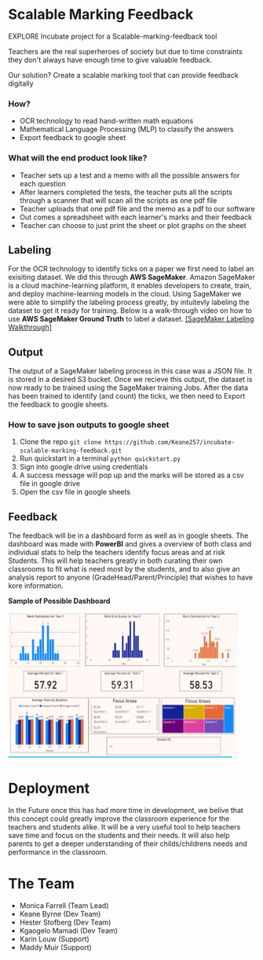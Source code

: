 # Scalable Marking Feedback
EXPLORE Incubate project for a Scalable-marking-feedback tool

Teachers are the real superheroes of society but due to time constraints they don't always have enough time to give valuable feedback.

Our solution? Create a scalable marking tool that can provide feedback digitally

### How?

* OCR technology to read hand-written math equations
* Mathematical Language Processing (MLP) to classify the answers
* Export feedback to google sheet

### What will the end product look like?

* Teacher sets up a test and a memo with all the possible answers for each question
* After learners completed the tests, the teacher puts all the scripts through a scanner that will scan all the scripts as one pdf file
* Teacher uploads that one pdf file and the memo as a pdf to our software
* Out comes a spreadsheet with each learner's marks and their feedback
* Teacher can choose to just print the sheet or plot graphs on the sheet

## Labeling

For the OCR technology to identify ticks on a paper we first need to label an exisiting dataset.
We did this through **AWS SageMaker**.
Amazon SageMaker is a cloud machine-learning platform, it enables developers to create, train, and deploy machine-learning models in the cloud.
Using SageMaker we were able to simplify the labeling process greatly, by intuitevly labeling the dataset to get it ready for training.
Below is a walk-through video on how to use **AWS SageMaker Ground Truth** to label a dataset.
[[SageMaker Labeling Walkthrough]](https://www.youtube.com/watch?v=9zGM8FGYhok)

## Output

The output of a SageMaker labeling process in this case was a JSON file.
It is stored in a desired S3 bucket. Once we recieve this output, the dataset is now ready to be trained using the SageMaker training Jobs.
After the data has been trained to identify (and count) the ticks, we then need to Export the feedback to google sheets.

### How to save json outputs to google sheet

1. Clone the repo
`git clone https://github.com/Keane257/incubate-scalable-marking-feedback.git`
2. Run quickstart in a terminal
`python quickstart.py`
3. Sign into google drive using credentials
4. A success message will pop up and the marks will be stored as a csv file in google drive
5. Open the csv file in google sheets

## Feedback

The feedback will be in a dashboard form as well as in google sheets. The dashboard was made with **PowerBI** and gives a overview of both class and individual stats to help the teachers identify focus areas and at risk Students. This will help teachers greatly in both curating their own classrooms to fit what is need most by the students, and to also give an analysis report to anyone (GradeHead/Parent/Principle) that wishes to have kore information.

**Sample of Possible Dashboard**

![dashboard](resources/dashboard.PNG)

# Deployment
In the Future once this has had more time in development, we belive that this concept could greatly improve the classroom experience for the teachers and students alike. It will be a very useful tool to help teachers save time and focus on the students and their needs. It will also help parents to get a deeper understanding of their childs/childrens needs and performance in the classroom.

# The Team
* Monica Farrell (Team Lead)
* Keane Byrne (Dev Team)
* Hester Stofberg (Dev Team)
* Kgaogelo Mamadi (Dev Team)
* Karin Louw (Support)
* Maddy Muir (Support)
